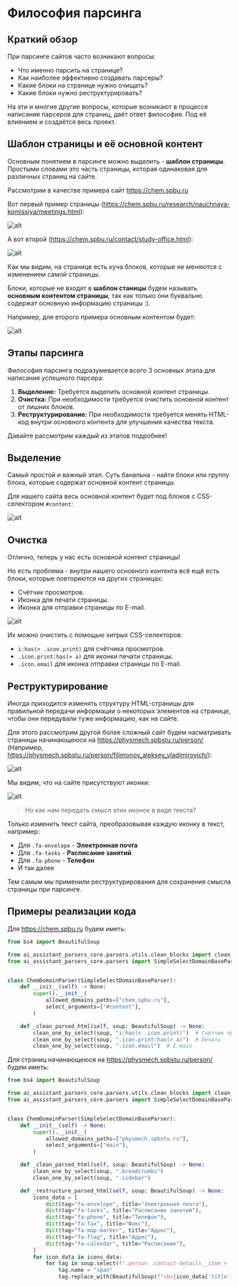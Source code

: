 # Философия парсинга

## Краткий обзор

При парсинге сайтов часто возникают вопросы:

- Что именно парсить на странице?
- Как наиболее эффективно создавать парсеры?
- Какие блоки на странице нужно очищать?
- Какие блоки нужно реструктурировать?

На эти и многие другие вопросы, которые возникают в процессе написания 
парсеров для страниц, даёт ответ философия. 
Под её влиянием и создаётся весь проект.

## Шаблон страницы и её основной контент

Основным понятием в парсинге можно выделить - **шаблон страницы**.
Простыми словами это часть страницы, которая одинаковая для различных страниц на сайте.

Рассмотрим в качестве примера сайт https://chem.spbu.ru

Вот первый пример страницы (https://chem.spbu.ru/research/nauchnaya-komissiya/meetings.html):

![alt](./_static/images/philosophy_preview_1.png)

А вот второй (https://chem.spbu.ru/contact/study-office.html):

![alt](./_static/images/philosophy_preview_2.png)

Как мы видим, на странице есть куча блоков, которые не меняются с изменением самой страницы.

Блоки, которые не входят в **шаблон станицы** будем называть **основным контентом страницы**, 
так как только они буквально содержат основную информацию страницы :).

Например, для второго примера основным контентом будет:

![alt](./_static/images/philosophy_preview_3.png)


## Этапы парсинга

Философия парсинга подразумевается всего 3 основных 
этапа для написания успешного парсера:

1. **Выделение:** Требуется выделить основной контент страницы.
2. **Очистка:** При необходимости требуется очистить основной контент от лишних блоков.
3. **Реструктурирование:** При необходимости требуется менять HTML-код 
внутри основного контента для улучшения качества текста.

Давайте рассмотрим каждый из этапов подробнее!


## Выделение

Самый простой и важный этап.
Суть банальна - найти блоки или группу блока, которые содержат основной контент страницы.

Для нашего сайта весь основной контент будет под блоков с CSS-селектором `#content`:

![alt](./_static/images/philosophy_preview_4.png)


## Очистка

Отлично, теперь у нас есть основной контент страницы!

Но есть проблема - внутри нашего основного контента всё ещё есть блоки, которые повторяются на других страницах:

- Счётчик просмотров.
- Иконка для печати страницы.
- Иконка для отправки страницы по E-mail.

![alt](./_static/images/philosophy_preview_5.png)

Их можно очистить с помощью хитрых CSS-селекторов:

- `i:has(> .icon.print)` для счётчика просмотров.
- `.icon.print:has(> a)` для иконки печати страницы.
- `.icon.email` для иконка отправки страницы по E-mail.


## Реструктурирование

Иногда приходится изменять структуру HTML-страницы для правильной передачи информации о некоторых элементов 
на странице, чтобы они передували туже информацию, как на сайте.

Для этого рассмотрим другой более сложный сайт будем насматривать страницы начинающеюся на https://physmech.spbstu.ru/person/
(Например, https://physmech.spbstu.ru/person/filimonov_aleksey_vladimirovich/):

![alt](./_static/images/philosophy_preview_6.png)

Мы видим, что на сайте присутствуют иконки:

![alt](./_static/images/philosophy_preview_7.png)

> Но как нам передать смысл этих иконок в виде текста?

Только изменить текст сайта, преобразовывая каждую иконку в текст, например:

- Для `.fa-envelope` - **Электронная почта**
- Для `.fa-tasks` - **Расписание занятий**
- Для `.fa-phone` - **Телефон**
- И так далее

Тем самым мы применили реструктурирования для сохранения смысла страницы при парсинге.

## Примеры реализации кода

Для https://chem.spbu.ru будем иметь:

```py
from bs4 import BeautifulSoup

from ai_assistant_parsers_core.parsers.utils.clean_blocks import clean_one_by_select
from ai_assistant_parsers_core.parsers import SimpleSelectDomainBaseParser


class ChemDomainParser(SimpleSelectDomainBaseParser):
    def __init__(self) -> None:
        super().__init__(
            allowed_domains_paths=["chem.spbu.ru"],
            select_arguments=["#content"],
        )

    def _clean_parsed_html(self, soup: BeautifulSoup) -> None:
        clean_one_by_select(soup, "i:has(> .icon.print)")  # Счётчик просмотров
        clean_one_by_select(soup, ".icon.print:has(> a)")  # Печать
        clean_one_by_select(soup, ".icon.email")  # E-main
```

Для страниц начинающеюся на https://physmech.spbstu.ru/person/ будем иметь:

```py
from bs4 import BeautifulSoup

from ai_assistant_parsers_core.parsers.utils.clean_blocks import clean_one_by_select
from ai_assistant_parsers_core.parsers import SimpleSelectDomainBaseParser


class ChemDomainParser(SimpleSelectDomainBaseParser):
    def __init__(self) -> None:
        super().__init__(
            allowed_domains_paths=["physmech.spbstu.ru"],
            select_arguments=["main"],
        )

    def _clean_parsed_html(self, soup: BeautifulSoup) -> None:
        clean_one_by_select(soup, ".breadcrumbs")
        clean_one_by_select(soup, ".sidebar")

    def _restructure_parsed_html(self, soup: BeautifulSoup) -> None:
        icons_data = [
            dict(tag="fa-envelope", title="Электронная почта"),
            dict(tag="fa-tasks", title="Расписание занятий"),
            dict(tag="fa-phone", title="Телефон"),
            dict(tag="fa-fax", title="Факс"),
            dict(tag="fa-map-marker", title="Адрес"),
            dict(tag="fa-flag", title="Адрес"),
            dict(tag="fa-calendar", title="Расписание"),
        ]
        for icon_data in icons_data:
            for tag in soup.select(f".person .contact-details__item > .{icon_data['tag']}"):
                tag.name = "span"
                tag.replace_with(BeautifulSoup(f"<b>{icon_data['title']}:</b> ", "html.parser"))
```
